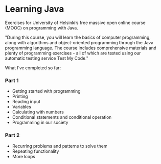 # Learning Java
Exercises for University of Helsinki’s free massive open online course (MOOC) on programming with Java.

"During this course, you will learn the basics of computer programming, along with algorithms and object-oriented programming through the Java programming language. The course includes comprehensive materials and plenty of programming exercises - all of which are tested using our automatic testing service Test My Code."


What I've completed so far:

### Part 1
* Getting started with programming
* Printing
* Reading input
* Variables
* Calculating with numbers
* Conditional statements and conditional operation
* Programming in our society

### Part 2
* Recurring problems and patterns to solve them
* Repeating functionality
* More loops
